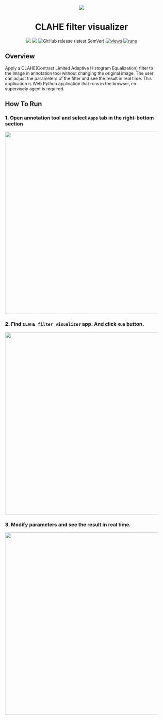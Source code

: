 <div align="center" markdown>
<img src="https://github.com/user-attachments/assets/ddb77656-8e0c-4b76-b2bf-dc082783eb7b" />

# CLAHE filter visualizer

[![](https://img.shields.io/badge/supervisely-ecosystem-brightgreen)](https://ecosystem.supervisely.com/apps/supervisely-ecosystem/clahe-filter)
[![](https://img.shields.io/badge/slack-chat-green.svg?logo=slack)](https://supervisely.com/slack)
![GitHub release (latest SemVer)](https://img.shields.io/github/v/release/supervisely-ecosystem/clahe-filter)
[![views](https://app.supervisely.com/img/badges/views/supervisely-ecosystem/clahe-filter.png)](https://supervisely.com)
[![runs](https://app.supervisely.com/img/badges/runs/supervisely-ecosystem/clahe-filter.png)](https://supervisely.com)

</div>


## Overview

Apply a CLAHE(Contrast Limited Adaptive Histogram Equalization) filter to the image in annotation tool without changing the original image. The user can adjust the parameters of the filter and see the result in real time.
This application is Web Python application that runs in the browser, no supervisely agent is required.


## How To Run

### 1. Open annotation tool and select `Apps` tab in the right-bottom section

<img width=600px src="https://github.com/user-attachments/assets/d7be1611-8d1f-486c-8e86-3ba9ae24248e"/>

### 2. Find `CLAHE filter visualizer` app. And click `Run` button.

<img width=600px src="https://github.com/user-attachments/assets/b8fff53c-d350-4863-b1ba-b4f76f29dc8c"/>

### 3. Modify parameters and see the result in real time.

<img width=600px src="https://github.com/user-attachments/assets/981017ff-8994-4b61-8e04-1ab68cdc69cf">
